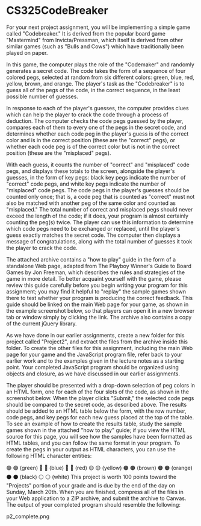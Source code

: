 # CS325CodeBreaker
For your next project assignment, you will be implementing a simple game called "Codebreaker."  It is derived from the popular board game "Mastermind" from Invicta/Pressman, which itself is derived from other similar games (such as "Bulls and Cows") which have traditionally been played on paper.

In this game, the computer plays the role of the "Codemaker" and randomly generates a secret code.  The code takes the form of a sequence of four colored pegs, selected at random from six different colors: green, blue, red, yellow, brown, and orange.  The player's task as the "Codebreaker" is to guess all of the pegs of the code, in the correct sequence, in the least possible number of guesses.

In response to each of the player's guesses, the computer provides clues which can help the player to crack the code through a process of deduction.  The computer checks the code pegs guessed by the player, compares each of them to every one of the pegs in the secret code, and determines whether each code peg in the player's guess is of the correct color and is in the correct position (these are the "correct" pegs), or whether each code peg is of the correct color but is not in the correct position (these are the "misplaced" pegs).

With each guess, it counts the number of "correct" and "misplaced" code pegs, and displays these totals to the screen, alongside the player's guesses, in the form of key pegs: black key pegs indicate the number of "correct" code pegs, and white key pegs indicate the number of "misplaced" code pegs.  The code pegs in the player's guesses should be counted only once; that is, a code peg that is counted as "correct" must not also be matched with another peg of the same color and counted as "misplaced."  The total number of correct and misplaced pegs should never exceed the length of the code; if it does, your program is almost certainly counting the peg(s) twice.  The player can use this information to determine which code pegs need to be exchanged or replaced, until the player's guess exactly matches the secret code.  The computer then displays a message of congratulations, along with the total number of guesses it took the player to crack the code.

The attached archive contains a "how to play" guide in the form of a standalone Web page, adapted from The Playboy Winner's Guide to Board Games by Jon Freeman, which describes the rules and strategies of the game in more detail.  To better acquaint yourself with the game, please review this guide carefully before you begin writing your program for this assignment; you may find it helpful to "replay" the sample games shown there to test whether your program is producing the correct feedback.  This guide should be linked on the main Web page for your game, as shown in the example screenshot below, so that players can open it in a new browser tab or window simply by clicking the link.  The archive also contains a copy of the current jQuery library.

As we have done in our earlier assignments, create a new folder for this project called "Project2", and extract the files from the archive inside this folder.  To create the other files for this assignment, including the main Web page for your game and the JavaScript program file, refer back to your earlier work and to the examples given in the lecture notes as a starting point.  Your completed JavaScript program should be organized using objects and closure, as we have discussed in our earlier assignments.

The player should be presented with a drop-down selection of peg colors in an HTML form, one for each of the four slots of the code, as shown in the screenshot below.  When the player clicks "Submit," the selected code pegs should be compared to the secret code, as described above.  The results should be added to an HTML table below the form, with the row number, code pegs, and key pegs for each new guess placed at the top of the table.  To see an example of how to create the results table, study the sample games shown in the attached "how to play" guide; if you view the HTML source for this page, you will see how the samples have been formatted as HTML tables, and you can follow the same format in your program.  To create the pegs in your output as HTML characters, you can use the following HTML character entities:

&#x1F7E2;	🟢 (green)
&#x1F535;	🔵 (blue)
&#x1F534;	🔴 (red)
&#x1F7E1;	🟡 (yellow)
&#x1F7E4;	🟤 (brown)
&#x1F7E0;	🟠 (orange)
&#x26AB;	⚫ (black)
&#x26AA;	⚪ (white)
This project is worth 100 points toward the "Projects" portion of your grade and is due by the end of the day on Sunday, March 20th.  When you are finished, compress all of the files in your Web application to a ZIP archive, and submit the archive to Canvas.  The output of your completed program should resemble the following:

p2_complete.png
